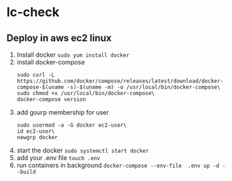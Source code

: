 # lc-check

## Deploy in aws ec2 linux

1. Install docker
   ```sudo yum install docker```
3. install docker-compose
   ```
   sudo curl -L https://github.com/docker/compose/releases/latest/download/docker-compose-$(uname -s)-$(uname -m) -o /usr/local/bin/docker-compose\
   sudo chmod +x /usr/local/bin/docker-compose\
   docker-compose version
   ```
3. add gourp membership for user
    ```
    sudo usermod -a -G docker ec2-user\
    id ec2-user\
    newgrp docker
    ```
3. start the docker
  ```sudo systemctl start docker```
4. add your .env file
  ```touch .env```
4. run containers in background
  ```docker-compose --env-file  .env up -d --build```
